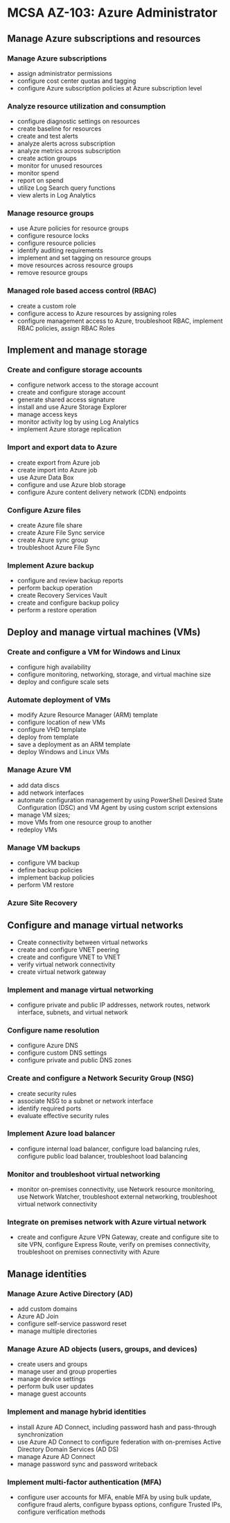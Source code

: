 # MCSA AZ-103: Azure Administrator

## Manage Azure subscriptions and resources

### Manage Azure subscriptions

- assign administrator permissions
- configure cost center quotas and tagging
- configure Azure subscription policies at Azure subscription level

### Analyze resource utilization and consumption

- configure diagnostic settings on resources
- create baseline for resources
- create and test alerts
- analyze alerts across subscription
- analyze metrics across subscription
- create action groups
- monitor for unused resources
- monitor spend
- report on spend
- utilize Log Search query functions
- view alerts in Log Analytics

### Manage resource groups

- use Azure policies for resource groups
- configure resource locks
- configure resource policies
- identify auditing requirements
- implement and set tagging on resource groups
- move resources across resource groups
- remove resource groups

### Managed role based access control (RBAC)

- create a custom role
- configure access to Azure resources by assigning roles
- configure management access to Azure, troubleshoot RBAC, implement RBAC policies, assign RBAC Roles

## Implement and manage storage

### Create and configure storage accounts

- configure network access to the storage account
- create and configure storage account
- generate shared access signature
- install and use Azure Storage Explorer
- manage access keys
- monitor activity log by using Log Analytics
- implement Azure storage replication

### Import and export data to Azure

- create export from Azure job
- create import into Azure job
- use Azure Data Box
- configure and use Azure blob storage
- configure Azure content delivery network (CDN) endpoints

### Configure Azure files

- create Azure file share
- create Azure File Sync service
- create Azure sync group
- troubleshoot Azure File Sync

### Implement Azure backup

- configure and review backup reports
- perform backup operation
- create Recovery Services Vault
- create and configure backup policy
- perform a restore operation

## Deploy and manage virtual machines (VMs)

### Create and configure a VM for Windows and Linux

- configure high availability
- configure monitoring, networking, storage, and virtual machine size
- deploy and configure scale sets

### Automate deployment of VMs

- modify Azure Resource Manager (ARM) template
- configure location of new VMs
- configure VHD template
- deploy from template
- save a deployment as an ARM template
- deploy Windows and Linux VMs

### Manage Azure VM

- add data discs
- add network interfaces
- automate configuration management by using PowerShell Desired State Configuration (DSC) and VM Agent by using custom script extensions
- manage VM sizes;
- move VMs from one resource group to another
- redeploy VMs

### Manage VM backups

- configure VM backup
- define backup policies
- implement backup policies
- perform VM restore

### Azure Site Recovery

## Configure and manage virtual networks

- Create connectivity between virtual networks
- create and configure VNET peering
- create and configure VNET to VNET
- verify virtual network connectivity
- create virtual network gateway

### Implement and manage virtual networking

- configure private and public IP addresses, network routes, network interface, subnets, and virtual network

### Configure name resolution

- configure Azure DNS
- configure custom DNS settings
- configure private and public DNS zones

### Create and configure a Network Security Group (NSG)

- create security rules
- associate NSG to a subnet or network interface
- identify required ports
- evaluate effective security rules

### Implement Azure load balancer

- configure internal load balancer, configure load balancing rules, configure public load balancer, troubleshoot load balancing

### Monitor and troubleshoot virtual networking

- monitor on-premises connectivity, use Network resource monitoring, use Network Watcher, troubleshoot external networking, troubleshoot virtual network connectivity

### Integrate on premises network with Azure virtual network

- create and configure Azure VPN Gateway, create and configure site to site VPN, configure Express Route, verify on premises connectivity, troubleshoot on premises connectivity with Azure

## Manage identities

### Manage Azure Active Directory (AD)

- add custom domains
- Azure AD Join
- configure self-service password reset
- manage multiple directories

### Manage Azure AD objects (users, groups, and devices)

- create users and groups
- manage user and group properties
- manage device settings
- perform bulk user updates
- manage guest accounts

### Implement and manage hybrid identities

- install Azure AD Connect, including password hash and pass-through synchronization
- use Azure AD Connect to configure federation with on-premises Active Directory Domain Services (AD DS)
- manage Azure AD Connect
- manage password sync and password writeback

### Implement multi-factor authentication (MFA)

- configure user accounts for MFA, enable MFA by using bulk update, configure fraud alerts, configure bypass options, configure Trusted IPs, configure verification methods
